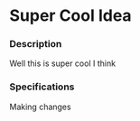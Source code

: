 # Super Cool Idea

### Description
Well this is super cool I think

### Specifications


Making changes
